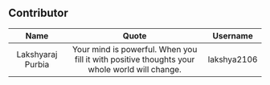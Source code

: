 ## Contributor

| Name | Quote | Username |
|:------:|:--------:|:---------:|
Lakshyaraj Purbia | Your mind is powerful. When you fill it with positive thoughts your whole world will change. | lakshya2106
